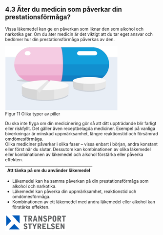 ## 4.3 Äter du medicin som påverkar din prestationsförmåga?

Vissa läkemedel kan ge en påverkan som liknar den som alkohol och narkotika ger. Om du äter medicin är det viktigt att du tar eget ansvar och bedömer hur din prestationsförmåga påverkas av den.

![Figur 11 Olika typer av piller](./A1A3_SE-sv/Figur_011.png)  
Figur 11 Olika typer av piller

Du ska inte flyga om din medicinering gör så att ditt uppträdande blir farligt eller riskfyllt. Det gäller även receptbelagda mediciner. Exempel på vanliga biverkningar är minskad uppmärksamhet, längre reaktionstid och försämrad omdömesförmåga.  
Olika mediciner påverkar i olika faser – vissa enbart i början, andra konstant eller först när du slutar. Dessutom kan kombinationen av olika läkemedel eller kombinationen av läkemedel och alkohol förstärka eller påverka effekten.

| Att tänka på om du använder läkemedel |
|---|
* Läkemedel kan ha samma påverkan på din prestationsförmåga som alkohol och narkotika.
* Läkemedel kan påverka din uppmärksamhet, reaktionstid och omdömesförmåga.
* Kombinationen av ett läkemedel med andra läkemedel eller alkohol kan förstärka effekten.

![Transport Styrelsen](./images/Logga.png)  
